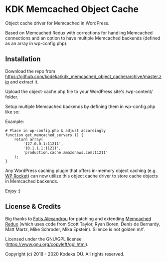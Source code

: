 # KDK Memcached Object Cache
Object cache driver for Memcached in WordPress.

Based on Memcached Redux with corrections for handling Memcached connections and an option to have multiple Memcached backends (defined as an array in wp-config.php).


## Installation

Download the repo from https://github.com/kodeka/kdk_memcached_object_cache/archive/master.zip and extract it.

Upload the object-cache.php file to your WordPress site's /wp-content/ folder.

Setup multiple Memcached backends by defining them in wp-config.php like so:

Example:
```
# Place in wp-config.php & adjust accordingly
function get_memcached_servers () {
    return array(
        '127.0.0.1:11211',
        '10.1.1.1:11211',
        'production.cache.amazonaws.com:11211'
    );
}
```

Any WordPress caching plugin that offers in-memory object caching (e.g. [WP Rocket](https://wp-rocket.me/)) can now utilize this object cache driver to store cache objects in Memcached backends.

Enjoy :)


## License & Credits

Big thanks to [Fotis Alexandrou](https://github.com/falexandrou) for patching and extending [Memcached Redux](https://wordpress.org/plugins/memcached-redux/) (which uses code from Scott Taylor, Ryan Boren, Denis de Bernardy, Matt Martz, Mike Schroder, Mika Epstein). Silence is not golden m/f.

Licensed under the GNU/GPL license (https://www.gnu.org/copyleft/gpl.html).

Copyright (c) 2018 - 2020 Kodeka OÜ. All rights reserved.
